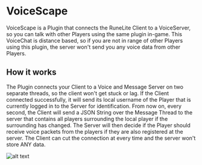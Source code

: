 # VoiceScape
VoiceScape is a Plugin that connects the RuneLite Client to a VoiceServer, so you can talk with other Players using the same plugin in-game. This VoiceChat is distance based, so if you are not in range of other Players using this plugin, the server won't send you any voice data from other Players.

## How it works
The Plugin connects your Client to a Voice and Message Server on two separate threads, so the client won't get stuck or lag.
If the Client connected successfully, it will send its local username of the Player that is currently logged in to the Server for identification. From now on, every second, the Client will send a JSON String over the Message Thread to the server that contains all players surrounding the local player if the surrounding has changed. The Server will then decide if the Player should receive voice packets from the players if they are also registered at the server. The Client can cut the connection at every time and the server won't store ANY data.


![alt text](https://i.ibb.co/Tg3XqQb/Screenshot-1.png)
